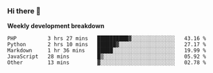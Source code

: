 ### Hi there 👋


**Weekly development breakdown**

<!--START_SECTION:waka-->
```text
PHP          3 hrs 27 mins   ██████████▓░░░░░░░░░░░░░░   43.16 % 
Python       2 hrs 10 mins   ██████▓░░░░░░░░░░░░░░░░░░   27.17 % 
Markdown     1 hr 36 mins    █████░░░░░░░░░░░░░░░░░░░░   19.99 % 
JavaScript   28 mins         █▒░░░░░░░░░░░░░░░░░░░░░░░   05.92 % 
Other        13 mins         ▓░░░░░░░░░░░░░░░░░░░░░░░░   02.78 % 
```
<!--END_SECTION:waka-->

